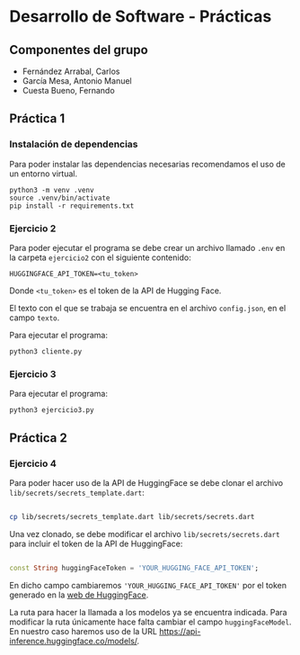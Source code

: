 # Desarrollo de Software - Prácticas

## Componentes del grupo

- Fernández Arrabal, Carlos
- García Mesa, Antonio Manuel
- Cuesta Bueno, Fernando

## Práctica 1

### Instalación de dependencias

Para poder instalar las dependencias necesarias recomendamos el uso de un entorno virtual.

```
python3 -m venv .venv
source .venv/bin/activate
pip install -r requirements.txt
```

### Ejercicio 2

Para poder ejecutar el programa se debe crear un archivo llamado `.env` en la carpeta `ejercicio2` con el siguiente contenido:

```
HUGGINGFACE_API_TOKEN=<tu_token>
```

Donde `<tu_token>` es el token de la API de Hugging Face.

El texto con el que se trabaja se encuentra en el archivo `config.json`, en el campo `texto`.

Para ejecutar el programa:

```
python3 cliente.py
```

### Ejercicio 3

Para ejecutar el programa:

```
python3 ejercicio3.py
```

## Práctica 2

### Ejercicio 4

Para poder hacer uso de la API de HuggingFace se debe clonar el archivo `lib/secrets/secrets_template.dart`:

```bash

cp lib/secrets/secrets_template.dart lib/secrets/secrets.dart
```

Una vez clonado, se debe modificar el archivo `lib/secrets/secrets.dart` para incluir el token de la API de HuggingFace:

```dart

const String huggingFaceToken = 'YOUR_HUGGING_FACE_API_TOKEN';
```

En dicho campo cambiaremos `'YOUR_HUGGING_FACE_API_TOKEN'` por el token generado en la
[web de HuggingFace](https://huggingface.co/settings/tokens).

La ruta para hacer la llamada a los modelos ya se encuentra indicada. Para modificar la ruta únicamente
hace falta cambiar el campo `huggingFaceModel`. En nuestro caso haremos uso de la
URL https://api-inference.huggingface.co/models/.
